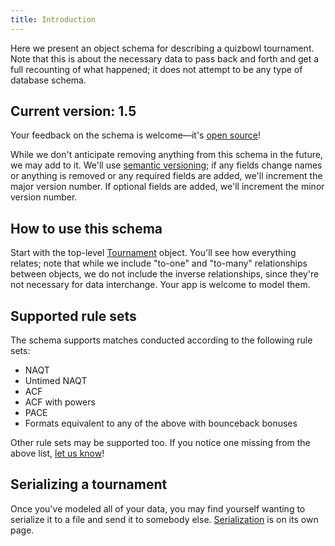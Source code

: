 ```yaml
---
title: Introduction
---
```


Here we present an object schema for describing a quizbowl tournament. Note that this is about the necessary data to pass back and forth and get a full recounting of what happened; it does not attempt to be any type of database schema.

## Current version: **1.5**

Your feedback on the schema is welcome—it's [open source](http://github.com/quizbowl/schema)!

While we don't anticipate removing anything from this schema in the future, we may add to it. We'll use [semantic versioning](http://semver.org); if any fields change names or anything is removed or any required fields are added, we'll increment the major version number. If optional fields are added, we'll increment the minor version number.

## How to use this schema

Start with the top-level [Tournament](/tournament) object. You'll see how everything relates; note that while we include "to-one" and "to-many" relationships between objects, we do not include the inverse relationships, since they're not necessary for data interchange. Your app is welcome to model them.

## Supported rule sets

The schema supports matches conducted according to the following rule sets:

- NAQT
- Untimed NAQT
- ACF
- ACF with powers
- PACE
- Formats equivalent to any of the above with bounceback bonuses

Other rule sets may be supported too. If you notice one missing from the above list, [let us know](https://github.com/quizbowl/schema/issues)!

## Serializing a tournament

Once you've modeled all of your data, you may find yourself wanting to serialize it to a file and send it to somebody else. [Serialization](/serialization) is on its own page.
